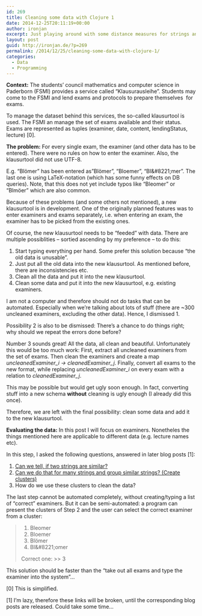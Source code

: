 ```yaml
---
id: 269
title: Cleaning some data with Clojure 1
date: 2014-12-25T20:11:19+00:00
author: ironjan
excerpt: Just playing around with some distance measures for strings and some test data.
layout: post
guid: http://ironjan.de/?p=269
permalink: /2014/12/25/cleaning-some-data-with-clojure-1/
categories:
  - Data
  - Programming
---
```

**Context:** The students&#8217; council mathematics and computer science in Paderborn (FSMI) provides a service called &#8220;Klausurausleihe&#8221;. Students may come to the FSMI and lend exams and protocols to prepare themselves  for exams.

To manage the dataset behind this services, the so-called klausurtool is used. The FSMI an manage the set of exams available and their status. Exams are represented as tuples (examiner, date, content, lendingStatus, lecture) [0].

**The problem:** For every single exam, the examiner (and other data has to be entered). There were no rules on how to enter the examiner. Also, the klausurtool did not use UTF-8.

E.g. &#8220;Blömer&#8221; has been entered as&#8221;Blömer&#8221;, &#8220;Bloemer&#8221;, &#8220;Bl\&#8221;mer&#8221;. The last one is using LaTeX-notation (which has some funny effects on DB queries). Note, that this does not yet include typos like &#8220;Bleomer&#8221; or &#8220;Blmöer&#8221; which are also common.

Because of these problems (and some others not mentioned), a new klausurtool is in development. One of the originally planned features was to enter examiners and exams separately, i.e. when entering an exam, the examiner has to be picked from the existing ones.

Of course, the new klausurtool needs to be &#8220;feeded&#8221; with data. There are multiple possiblities &#8211; sortied ascending by my preference &#8211; to do this:

  1. Start typing everything per hand. Some prefer this solution because &#8220;the old data is unusable&#8221;.
  2. Just put all the old data into the new klausurtool. As mentioned before, there are inconsistencies etc.
  3. Clean all the data and put it into the new klausurtool.
  4. Clean some data and put it into the new klausurtool, e.g. existing examiners.

I am not a computer and therefore should not do tasks that can be automated. Especially when we&#8217;re talking about lots of stuff (there are ~300 uncleaned examiners, excluding the other data). Hence, I dismissed 1.

Possibility 2 is also to be dismissed: There&#8217;s a chance to do things right; why should we repeat the errors done before?

Number 3 sounds great! All the data, all clean and beautiful. Unfortunately this would be too much work: First, extract all uncleaned examiners from the set of exams. Then clean the examiners and create a map _uncleanedExaminer\_i -> cleanedExaminer\_j_. Finally, convert all exams to the new format, while replacing _uncleanedExaminer_i_ on every exam with a relation to _cleanedExaminer_j_.

This may be possible but would get ugly soon enough. In fact, converting stuff into a new schema **without** cleaning is ugly enough (I already did this once).

Therefore, we are left with the final possibility: clean some data and add it to the new klausurtool.

**Evaluating the data:** In this post I will focus on examiners. Nonetheles the things mentioned here are applicable to different data (e.g. lecture names etc).

In this step, I asked the following questions, answered in later blog posts [1]:

  1. [Can we tell, if two strings are similar?](http://ironjan.de/cleaning-some-data-with-clojure-2 "Cleaning some data with Clojure 2")
  2. [Can we do that for many strings and group similar strings? (Create clusters)](http://ironjan.de/cleaning-some-data-with-clojure-3 "Cleaning some data with Clojure 3")
  3. How do we use these clusters to clean the data?

The last step cannot be automated completely, without creating/typing a list of &#8220;correct&#8221; examiners. But it can be semi-automated: a program can present the clusters of Step 2 and the user can select the correct examiner from a cluster:

>   1. Bleomer
>   2. Bloemer
>   3. Blömer
>   4. Bl\&#8221;omer
> 
> Correct one: >> 3

This solution should be faster than the &#8220;take out all exams and type the examiner into the system&#8221;&#8230;

[0] This is simplified.

[1] I&#8217;m lazy, therefore these links will be broken, until the corresponding blog posts are released. Could take some time&#8230;